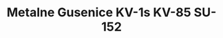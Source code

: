 ---
layout: product
title: "Metalne Gusenice KV-1s KV-85 SU-152"
price: "3300" 
desc: "N/A"
img_path: "/assets/img/AK692.jpg"
brand: "AK"
available: false
special_offer: false
new: false
soon: false
cat: "070000"
subcat: "070200"
subsubcat: "070203"
sifra: "AK692"
---